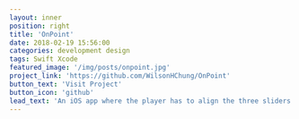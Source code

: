 ```yaml
---
layout: inner
position: right
title: 'OnPoint'
date: 2018-02-19 15:56:00
categories: development design
tags: Swift Xcode
featured_image: '/img/posts/onpoint.jpg'
project_link: 'https://github.com/WilsonHChung/OnPoint'
button_text: 'Visit Project'
button_icon: 'github'
lead_text: 'An iOS app where the player has to align the three sliders close to different values every round'
---
```


